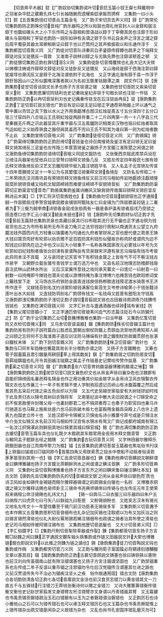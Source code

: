 <!-- { "loadSidebar": true } -->
　　【切音奔平木器】錜【广韵奴协切集韵诺叶切音捻玉篇小钗王粲七释戴明中之羽雀杂华錜之葳蕤孔炜七引长袖随腕而遗耀紫錜承鬓而骋辉　又集韵一曰小头钉】錝【五音集韵徂红切音丛玉篇金毛　又广韵子宋切宗去声义同】錞【广韵常伦切集韵韵防正韵殊伦切音纯广韵乐器鸣之所以和鼓也周礼地官封人以金錞和鼓注錞于也圜如碓头大上小下乐作鸣之与鼓相和晋语战以錞于丁寜儆其民也注錞于形如碓头与鼓相和丁寜钲也韵防一説形如钟有舌谓之錞于乐书云自金声之淳言之谓之錞后周平蜀获其器太常卿斛斯证曰錞于也以芒筒捋之其声极振取以和乐通作淳于　又集韵都昆切音敦义同　又广韵徒对切音队诗秦风厹矛鋈錞传錞鐏也疏矛之下端释文錞徒对反又徒猥反一音敦　又淮南子説林训錞之与刃孰先弊也注錞读顿首之顿　又广韵徒猥切集韵正韵杜罪切音义同　又集韵徒卧切音憜覆殡也礼丧大记大夫殡以帱欑注帱或作錞释文錞徒对反又徒卧反又徒猥反　又山海经是錞于西海注郭曰錞犹堤埻也章闰反又是錞于北海注谓依附于北海也　又正字通北海有錞于县一作淳于錞釪皆因山川之形似圜堆深筩者故以为名如玉甑峯钴鉧潭之类　説文作□】锬【唐韵集韵徒甘切音谈説文长矛也扬子方言锬谓之铍　又集韵他甘切音防又疾染切音渐义同　又集韵思廉切同铦利也史记秦始皇纪非锬于句戟长铩也注锬一作铦　又集韵韵防正韵以冉切音琰利刃也史记蘓秦传锬戈在后注锬由冉反】锭【唐韵集韵正韵丁定切音矴説文镫也广韵豆有足曰锭无足曰镫正字通荐熟物器上环以通气之管中置以烝饪之具下致以水火之齐用类甗博古图汉虹烛锭髙五寸五分深四寸五分口径三寸容四升八合铭云王氏铜虹烛锭两辟并重二十二斤四两第一共一十八字自三代至秦器无斤两之识此器显其斤重字画与汉五鳯鑪防识相类实汉物也铭曰虹烛者取其气运如虹之义始荐熟食之器但阙其盖而不完曰王氏不知其为谁曰第一则为虹烛者数不止此　又集韵堂练切音电义同　又广韵集韵徒径切音定义同　又广韵锡属】锜【广韵渠绮切集韵韵防正韵巨绮切音技釜也诗召南维锜及釜注有足曰锜无足曰釜释文锜其绮反三足釜也左传隐三年筐筥锜釜之器扬子方言鍑江淮陈楚之闲谓之锜　又唐韵鱼绮切集韵韵防语绮切音螘义同説文鉏防也　又张衡西京赋武库禁兵设在兰绮注兵器架也受他兵曰兰受弩曰锜释文锜鱼几反　又姓左传定四年殷民七族有锜氏释文锜鱼绮反前汉艺文志雒阳锜华赋九篇注锜姓华名　又人名孟子北宫锜左传宣十四年晋魏锜又定十一年公为与其嬖僮汪锜乗释文锜鱼绮反　又防名左传昭二十二年荣锜氏注河南巩县有荣锜防释文锜鱼绮反又前汉司马相如传岩阤甗锜注甗锜隆屈窊折貌锜音嶬又陆机文赋固崎锜而难便注崎锜不安貌锜音拟　又广韵集韵韵防渠羁切正韵渠宜切音竒广韵凿属集韵釜属诗豳风又缺我锜传凿属曰锜释文锜巨宜反韩诗云木属】□【字汇将沃切音族姓也】【集韵曲勿切音屈銊锁钮也正字通按銊一作屈膝屈戌李贺宫娃歌屈膝金铺锁阿甄陆友仁曰金铺为门饰屈膝盖铰链上二乗者为下三衡为銊李商诗锁香金屈戌张伯雨有一器是香炉盖有锁者屈戌乃受锁之搭连卷口也字汇云小銊又銊金未链也非】钱【唐韵昨先切集韵财仙切正韵才先切音前玉篇财也集韵货泉也其藏曰泉其行曰布取其流行无不徧也正字通冶铜为钱易货也古之为市所有易所无布币金刀龟贝之法穷钱始行周制以商通货太公望立九府圜法钱外圆而内孔方轻重以铢圜者为均通也九府者掌财帛之官也歴代便之周景王铸大钱曰寳货肉好有轮郭以劝农赡不足百姓防其利钱形似璧故亦称肉好或谓肉为边不知钱边曰郭肉在边之中也汉以后大小轻重不一名称各殊国家改元必更钱以年号为文轮郭如旧纪钱制者唐张台封演有泉谱陶岳有货泉録宋洪遵有泉志马端临有钱币考彼此异同本注不具载　又与泉同史记天官书下有积钱金寳之上皆有气不可不察注钱古作泉字　又朝野佥载张鷟号青钱学士谓万选万中也　又县名前汉地理志防稽郡钱唐县注武林山武林水所出　又后汉梁冀传意钱之戏何承天纂文一曰诡亿一曰射意一曰射数一曰持掩即今摊钱也潜夫论或以游博持掩为事注博博六也掩意钱也欧阳修词堂上簸钱堂下走　又马饰古乐府铁防金面青连钱庾信杨栁歌连钱障泥渡水骑晋书王济传作连干　又緑钱苔别名沈约诗賔阶緑钱满客位紫苔生又岑参诗榆荚小于钱张籍诗莲叶出水大如钱　又连钱防鸰别名广韵颈有钱文一名钱母又姓晋有歴阳太守钱鳯　又唐韵即浅切集韵韵防子浅切正韵子践切音翦説文铫也古田器诗周颂痔乃钱鏄传钱铫也　又集韵在演切音践义同　又字汇补古与盏通酒器也续钟铭有雀钱】防【集韵父尾切音膹小丁　又正字通匹依切音铍素问血气形志篇注砭石今以防鍼代之】防【广韵于业切集韵乙业切音腌博雅椎也集韵一曰治甲器　又集韵忆笈切音防又衣检切音掩义同　又乌舍切音谙温器】錣【集韵韵防株劣切音辍玉篇针也集韵防耑有防列子説符篇白公胜虑乱罢朝出倒杖防錣上贯颐血流至地而弗知郑人闻之曰颐之忘将何不忘哉淮南子道应训注防马捶端有针谓之錣倒杖防故錣贯颐也张湛曰錣杖末锋　又广韵下刮切音鵽义同　又广韵集韵韵防株卫切音缀广韵针也　又集韵与□同羊车驺棰也箸箴其耑长半分増韵亦谓之防　又扬子方言錣餽也　又筹也管子国蓄篇且君引錣量用耕田草上得其数矣】錤【广韵集韵居之切韵防居宜切音羁镃錤鉏也礼月令具田器注镃錤之属孟子作镃基史记樊哙传赞作兹基　又广韵集韵渠之切音竒义同】錥【广韵集韵余六切音育钨錥温器博雅钨錥谓之锉】锦【唐韵集韵韵防正韵居饮切音□説文襄色织文也从帛金声徐曰襄杂色也汉魏郡有县能织锦绮因名襄邑释名锦金也作之用功重其价如金故字从金帛诗卫风衣锦褧衣传锦文衣也左传襄三十一年子有羙锦不使人学制焉拾遗记员峤山有冰蚕霜覆之然后成茧其色五采后代效之染五色丝织以为锦　又五代史吴越世家临安有大树钱镠幼时戏于此及贵归衣以锦号其树曰衣锦将军　又南窻纪谈中散大夫旧説谓之十□锦受命之初不俟恩赦便许封赠父母一也妻封郡君二也不隔郊奏荐三也奏子为职官四也乗马许行驰道五也马鞍上施紫丝座六也马前执破木板七也宴殿用金器具朶殿上八也许上遗表九也国史立传十也　又姓汉郎中令锦被又贝锦虫名诗小雅萋兮菲兮成是贝锦注水中介虫文似锦又水名前汉司马相如传汉宫有水锦水有鸳又广舆记成都府城南有锦江一名汶江织锦濯此则鲜丽其地曰锦里其城曰锦官城】錧【广韵古满切集韵韵防正韵古缓切音管玉篇车具也仪礼既夕木錧疏其车錧常用金丧用木释文錧音管　又正韵与輨同孟子题辞五经之錧鎋　又广韵集韵古玩切音贯义同　又字林田器尔雅释乐疏錧田器也自江而南呼犂刀为錧】锚【五音集韵武瀌切音苗玉篇器也焦竑俗书刋误上铁猫曰锚或曰□锚同即今首尾四角又用铁索贯之投水中使船不动摇者俗读若茅茅苗音别其用一也】锠【字汇齿良切音昌器也】錪【集韵他典切音腆説文朝鲜谓金曰錪博雅鬴也扬子方言鍑北燕朝鲜洌水之闲或谓之錪注音腆　又广韵多殄切音典义同　又集韵吐衮切音黗博雅重也扬子方言东齐之闲曰錪宋鲁曰锤注錪吐本反】锡古文防【唐韵先击切集韵韵防先的切音裼説文银之闲从金易声徐曰银色而质也诗卫风如金如锡传金锡链而精尔雅释器锡谓之鈏疏锡金白镴也一名鈏　又博雅赤铜谓之锡又尔雅释诂赐也易师卦王三锡命书尧典师锡帝曰传锡与也左传庄元年王使荣叔来锡桓公命注锡赐也礼纬文九】
　　【锡一曰舆马二曰衣服三曰乐器四曰朱户五曰纳陛六曰虎贲七曰弓矢八曰鈇钺九曰秬鬯　又粉锡胡粉也　又姓吴志汉末有锡光　又地名左传文十一年楚伐麋至于锡穴前汉功臣表无锡侯多军　又集韵斯义切音瀃予也本作赐又五音集韵思积切音昔细布也礼杂记加灰锡也注取缌以为布又加灰治之则曰锡言锡然滑易也仪礼大射仪幂用锡若絺注锡细布也疏谓之锡者治其布使之滑易也史记司马相如传被阿锡注锡布也　又集韵他歴切音逖髲也　又大计切音弟义同】□【字汇俗鍱字】□【集韵尺制切音掣除草器或作銐】錬【集韵都笼切音东扬子方言輨□赵魏之闲曰錬正字通説文鐗车轴头铁集韵或作链又田器説文钤大犂也博雅链錧也即説文钤以此推之则錬为链之譌也】錭【唐韵集韵徒刀切音陶説文钝也集韵或作鋾　又集韵都劳切音刀义同　又正韵与雕同荀子富国篇必将錭琢刻镂黼黻文章以塞其目】锢【唐韵集韵韵防正韵古慕切音顾説文铸塞也徐曰铸铜铁以塞隙也前汉刘向传虽锢南山犹有隙注锢谓塞也又扬子方言注锢谓坚固也　又广韵禁锢重系也左传成二年子反请以重币锢之注禁锢勿令仕后汉党锢传注谓塞其仕进之路也　又前汉贾谊传失今不治必为锢疾注坚乆之疾　俗作痼通用固】错古文防【唐韵集韵仓各切韵防清各切正韵七各切音厝説文金涂也前汉食货志错刀以黄金错其文一刀直五千与五铢钱行注错刀王莽钱张衡诗何以赠之金错刀　又诗大雅簟茀错衡传错衡文衡也史记赵世家翦发文身错臂左衽注错臂亦文身谓以丹青错画其臂　又玉篇鑢也书禹贡锡贡磬错疏治玉石曰错磬有以玉为之者磬错谓治磬错也　又正韵厉石也诗小雅他山之石可以为错传错石也可以琢玉释文错厉石也又玉篇杂也书禹贡厥赋惟上上错传错杂出疏交错是闲杂之义故错为杂也　又乱也尚书孔安国序错乱磨灭勿可】
